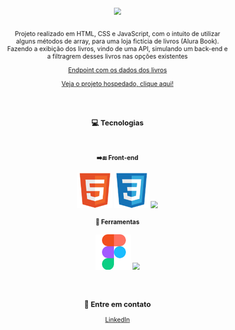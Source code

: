 <br>
<div align="center">
<img src="https://readme-typing-svg.herokuapp.com?font=Montserrat&pause=1000&color=3066BE&center=true&width=435&lines=Métodos+De+Array+em+JS">
</div>
<br>
<p align="center">Projeto realizado em HTML, CSS e JavaScript, com o intuito de utilizar alguns métodos de array, para uma loja fictícia de livros (Alura Book). Fazendo a exibição dos livros, vindo de uma API, simulando um back-end e a filtragrem desses livros nas opções existentes</p>
<p  align="center"><a href="https://guilhermeonrails.github.io/casadocodigo/livros.json" target="_blank">Endpoint com os dados dos livros<a/></p>
<p  align="center"><a href="https://barbourdev.github.io/metodosArray/" target="_blank">Veja o projeto hospedado, clique aqui!<a/></p>
  
##

<br>
<h3 align="center"> 💻 Tecnologias</h3>
<br>

<div align="center">
  
  <h4> ➡️🔚 Front-end<h4>
  <img src="https://raw.githubusercontent.com/devicons/devicon/master/icons/html5/html5-original.svg" width="80px">
  <img src="https://raw.githubusercontent.com/devicons/devicon/master/icons/css3/css3-original.svg" width="80px">
  <img src="https://icongr.am/devicon/javascript-original.svg?size=100&color=currentColor" width="80px">
  
  <h4> 🔧 Ferramentas<h4>
  <img src="https://raw.githubusercontent.com/devicons/devicon/master/icons/figma/figma-original.svg" width="80px">
  <img src="https://icongr.am/devicon/git-original.svg?size=128&color=ffffff" width="80px">
</div>
<br>

##

<div align="center">
<h3 align="center">📢 Entre em contato</h3>
<a href="https://www.linkedin.com/in/felipebarbour/" target="_blank">LinkedIn<a/>
</div>
